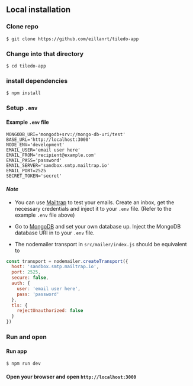 ## Local installation
### Clone repo
```
$ git clone https://github.com/eillanrt/tiledo-app
```

### Change into that directory
```
$ cd tiledo-app
```

### install dependencies
```
$ npm install
```

### Setup `.env`
#### Example `.env` file
```
MONGODB_URI='mongodb+srv://mongo-db-uri/test'
BASE_URL='http://localhost:3000'
NODE_ENV='development'
EMAIL_USER='email user here'
EMAIL_FROM='recipient@example.com'
EMAIL_PASS='password'
EMAIL_SERVER='sandbox.smtp.mailtrap.io'
EMAIL_PORT=2525
SECRET_TOKEN='secret'
```

#### *Note*
- You can use [Mailtrap](https://mailtrap.io) to test your emails. Create an inbox, get the necessary credentials and inject it to your `.env` file. (Refer to the example `.env` file above)

- Go to [MongoDB](https://mongodb.com) and set your own database up. Inject the MongoDB database URI in to your `.env` file.

- The nodemailer transport in `src/mailer/index.js` should be equivalent to
```js
const transport = nodemailer.createTransport({
  host: 'sandbox.smtp.mailtrap.io',
  port: 2525,
  secure: false,
  auth: {
    user: 'email user here',
    pass: 'password'
  },
  tls: {
    rejectUnauthorized: false
  }
})
```

### Run and open
#### Run app

```
$ npm run dev
```
#### Open your browser and open `http://localhost:3000`
